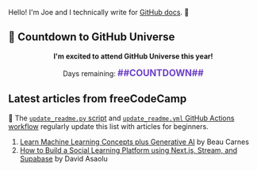 Hello! I'm Joe and I technically write for <a href="https://docs.github.com">GitHub docs</a>. 🔮

## 🚀 Countdown to GitHub Universe

<div align="center">
  <b>I'm excited to attend GitHub Universe this year!</b>
  <p>Days remaining: <span id="countdown" style="font-size:1.3em; color:#6e40c9; font-weight:bold">##COUNTDOWN##</span></p>
</div>

## Latest articles from freeCodeCamp
🤖 The [`update_readme.py` script](./update_readme.py) and [`update_readme.yml` GitHub Actions workflow](.github/workflows/update_readme.yml) regularly update this list with articles for beginners.

1. <a href='https://www.freecodecamp.org/news/learn-machine-learning-concepts-plus-generative-ai/'>Learn Machine Learning Concepts plus Generative AI</a> by Beau Carnes
2. <a href='https://www.freecodecamp.org/news/how-to-build-a-social-learning-platform-using-nextjs-stream-and-supabase/'>How to Build a Social Learning Platform using Next.js, Stream, and Supabase</a> by David Asaolu
